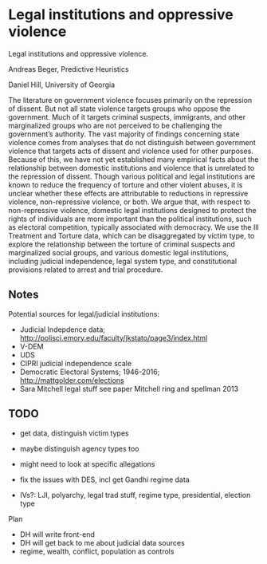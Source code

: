 # Legal institutions and oppressive violence

Legal institutions and oppressive violence.

Andreas Beger, Predictive Heuristics

Daniel Hill, University of Georgia

The literature on government violence focuses primarily on the repression of dissent. But not all state violence targets groups who oppose the government. Much of it targets criminal suspects, immigrants, and other marginalized groups who are not perceived to be challenging the government’s authority. The vast majority of findings concerning state violence comes from analyses that do not distinguish between government violence that targets acts of dissent and violence used for other purposes. Because of this, we have not yet established many empirical facts about the relationship between domestic institutions and violence that is unrelated to the repression of dissent. Though various political and legal institutions are known to reduce the frequency of torture and other violent abuses, it is unclear whether these effects are attributable to reductions in repressive violence, non-repressive violence, or both. We argue that, with respect to non-repressive violence, domestic legal institutions designed to protect the rights of individuals are more important than the political institutions, such as electoral competition, typically associated with democracy. We use the Ill Treatment and Torture data, which can be disaggregated by victim type, to explore the relationship between the torture of criminal suspects and marginalized social groups, and various domestic legal institutions, including judicial independence, legal system type, and constitutional provisions related to arrest and trial procedure. 

## Notes

Potential sources for legal/judicial institutions:

- Judicial Indepdence data; http://polisci.emory.edu/faculty/jkstato/page3/index.html
- V-DEM
- UDS
- CIPRI judicial independence scale
- Democratic Electoral Systems; 1946-2016; http://mattgolder.com/elections
- Sara Mitchell legal stuff see paper Mitchell ring and spellman 2013

## TODO

- get data, distinguish victim types
- maybe distinguish agency types too
- might need to look at specific allegations

- fix the issues with DES, incl get Gandhi regime data
- IVs?: LJI, polyarchy, legal trad stuff, regime type, presidential, election type

Plan

- DH will write front-end
- DH will get back to me about judicial data sources
- regime, wealth, conflict, population as controls
